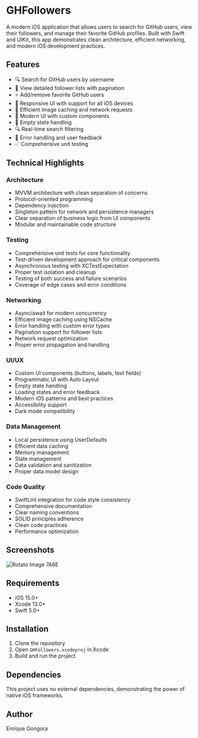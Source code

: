 # GHFollowers

A modern iOS application that allows users to search for GitHub users, view their followers, and manage their favorite GitHub profiles. Built with Swift and UIKit, this app demonstrates clean architecture, efficient networking, and modern iOS development practices.

## Features

- 🔍 Search for GitHub users by username
- 👥 View detailed follower lists with pagination
- ⭐️ Add/remove favorite GitHub users
- 📱 Responsive UI with support for all iOS devices
- 🔄 Efficient image caching and network requests
- 🎨 Modern UI with custom components
- 📱 Empty state handling
- 🔍 Real-time search filtering
- 🎯 Error handling and user feedback
- ✅ Comprehensive unit testing

## Technical Highlights

### Architecture
- MVVM architecture with clean separation of concerns
- Protocol-oriented programming
- Dependency injection
- Singleton pattern for network and persistence managers
- Clear separation of business logic from UI components
- Modular and maintainable code structure

### Testing
- Comprehensive unit tests for core functionality
- Test-driven development approach for critical components
- Asynchronous testing with XCTestExpectation
- Proper test isolation and cleanup
- Testing of both success and failure scenarios
- Coverage of edge cases and error conditions

### Networking
- Async/await for modern concurrency
- Efficient image caching using NSCache
- Error handling with custom error types
- Pagination support for follower lists
- Network request optimization
- Proper error propagation and handling

### UI/UX
- Custom UI components (buttons, labels, text fields)
- Programmatic UI with Auto Layout
- Empty state handling
- Loading states and error feedback
- Modern iOS patterns and best practices
- Accessibility support
- Dark mode compatibility

### Data Management
- Local persistence using UserDefaults
- Efficient data caching
- Memory management
- State management
- Data validation and sanitization
- Proper data model design

### Code Quality
- SwiftLint integration for code style consistency
- Comprehensive documentation
- Clear naming conventions
- SOLID principles adherence
- Clean code practices
- Performance optimization

## Screenshots
![Rotato Image 7A6E](https://github.com/user-attachments/assets/54add5fc-d174-41b0-87c1-13bba6c3e091)

## Requirements

- iOS 15.0+
- Xcode 13.0+
- Swift 5.0+

## Installation

1. Clone the repository
2. Open `GHFollowers.xcodeproj` in Xcode
3. Build and run the project

## Dependencies

This project uses no external dependencies, demonstrating the power of native iOS frameworks.

## Author

Enrique Gongora
